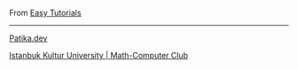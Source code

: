 From [Easy Tutorials](https://www.youtube.com/watch?v=L5WWrGMsnpw)

***
[Patika.dev](https://app.patika.dev/)

[Istanbuk Kultur University | Math-Computer Club](https://www.instagram.com/ikumatematikbilgisayar/)

